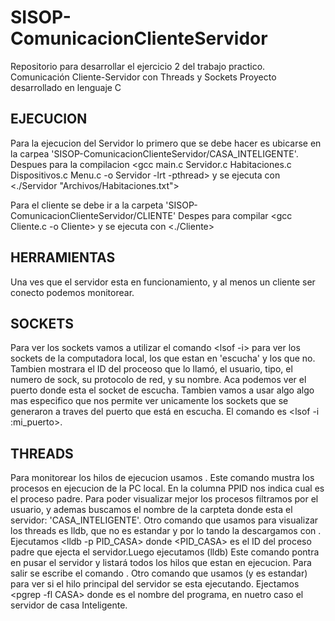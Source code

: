 # SISOP-ComunicacionClienteServidor
Repositorio para desarrollar el ejercicio 2 del trabajo practico. Comunicación Cliente-Servidor con Threads y Sockets  Proyecto desarrollado en lenguaje C

EJECUCION
-------------------------------------------------------------------------
Para la ejecucion del Servidor lo primero que se debe hacer es ubicarse en la carpea 'SISOP-ComunicacionClienteServidor/CASA_INTELIGENTE'.
Despues para la compilacion <gcc main.c Servidor.c Habitaciones.c Dispositivos.c Menu.c -o Servidor -lrt -pthread>
y se ejecuta con <./Servidor "Archivos/Habitaciones.txt">

Para el cliente se debe ir a la carpeta 'SISOP-ComunicacionClienteServidor/CLIENTE'
Despes para compilar <gcc Cliente.c -o Cliente>
y se ejecuta con <./Cliente>


HERRAMIENTAS
-------------------------------------------------------------------------
Una ves que el servidor esta en funcionamiento, y al menos un cliente ser conecto podemos monitorear.

SOCKETS
-------
Para ver los sockets vamos a utilizar el comando <lsof -i> para ver los sockets de la computadora local, los que estan en 'escucha' y los que no. 
Tambien mostrara el ID del proceoso que lo llamó, el usuario, tipo, el numero de sock, su protocolo de red, y su nombre. Aca podemos ver el puerto donde esta el socket de escucha.
Tambien vamos a usar algo algo mas especifico que nos permite ver unicamente los sockets que se generaron a traves del puerto que está en escucha. 
El comando es <lsof -i :mi_puerto>.

THREADS
-------
Para monitorear los hilos de ejecucion usamos <htop>. Este comando mustra los procesos en ejecucion de la PC local. En la columna PPID nos indica cual es el proceso padre. Para poder visualizar mejor los procesos filtramos por el usuario, y ademas buscamos el nombre de la carpteta donde esta el servidor: 'CASA_INTELIGENTE'.
Otro comando que usamos para visualizar los threads es lldb, que no es estandar y por lo tando la descargamos con <sudo apt install lldb>.
Ejecutamos <lldb -p PID_CASA> donde <PID_CASA> es el ID del proceso padre que ejecta el servidor.Luego ejecutamos (lldb) <thread list> Este comando pontra en pusar el servidor y listará todos los hilos que estan en ejecucion. Para salir se escribe el comando <quit>.
Otro comando que usamos (y es estandar) para ver si el hilo principal del servidor se esta ejecutando. Ejectamos <pgrep -fl CASA> donde <CASA> es el nombre del programa, en nuetro caso el servidor de casa Inteligente.